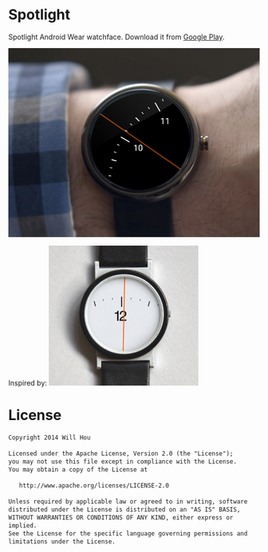 Spotlight
=========

Spotlight Android Wear watchface. Download it from [Google Play](https://play.google.com/store/apps/details?id=com.maize.spotlight).

![Demo graphic](/art/demo.png)

Inspired by:
![Demo gif](/art/demo.gif)

License
=======

    Copyright 2014 Will Hou

    Licensed under the Apache License, Version 2.0 (the "License");
    you may not use this file except in compliance with the License.
    You may obtain a copy of the License at

       http://www.apache.org/licenses/LICENSE-2.0

    Unless required by applicable law or agreed to in writing, software
    distributed under the License is distributed on an "AS IS" BASIS,
    WITHOUT WARRANTIES OR CONDITIONS OF ANY KIND, either express or implied.
    See the License for the specific language governing permissions and
    limitations under the License.
